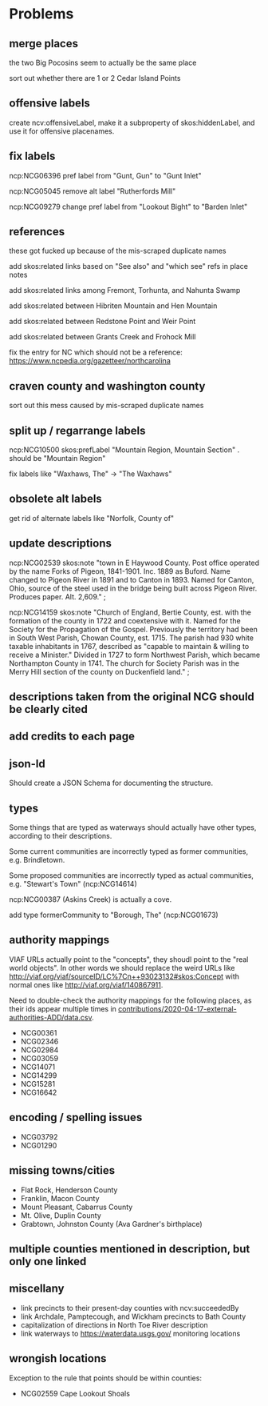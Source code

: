 # Problems

## merge places

the two Big Pocosins seem to actually be the same place

sort out whether there are 1 or 2 Cedar Island Points

## offensive labels

create ncv:offensiveLabel, make it a subproperty of skos:hiddenLabel,
and use it for offensive placenames.

## fix labels

ncp:NCG06396 pref label from "Gunt, Gun" to "Gunt Inlet"

ncp:NCG05045 remove alt label "Rutherfords Mill"

ncp:NCG09279 change pref label from "Lookout Bight" to "Barden Inlet"

## references

these got fucked up because of the mis-scraped duplicate names

add skos:related links based on "See also" and "which see" refs in place notes

add skos:related links among Fremont, Torhunta, and Nahunta Swamp

add skos:related between Hibriten Mountain and Hen Mountain

add skos:related between Redstone Point and Weir Point

add skos:related between Grants Creek and Frohock Mill

fix the entry for NC which should not be a reference:
<https://www.ncpedia.org/gazetteer/northcarolina>

## craven county and washington county

sort out this mess caused by mis-scraped duplicate names

## split up / regarrange labels

ncp:NCG10500 skos:prefLabel  "Mountain Region, Mountain Section" .
should be "Mountain Region"

fix labels like "Waxhaws, The" -> "The Waxhaws"

## obsolete alt labels

get rid of alternate labels like "Norfolk, County of"

## update descriptions

ncp:NCG02539 skos:note "town in E Haywood County. Post office operated
by the name Forks of Pigeon, 1841-1901. Inc. 1889 as Buford. Name
changed to Pigeon River in 1891 and to Canton in 1893. Named for
Canton, Ohio, source of the steel used in the bridge being built
across Pigeon River. Produces paper. Alt. 2,609." ;

ncp:NCG14159 skos:note "Church of England, Bertie County, est. with
the formation of the county in 1722 and coextensive with it. Named for
the Society for the Propagation of the Gospel. Previously the
territory had been in South West Parish, Chowan County, est. 1715. The
parish had 930 white taxable inhabitants in 1767, described as
\"capable to maintain & willing to receive a Minister.\" Divided in
1727 to form Northwest Parish, which became Northampton County
in 1741. The church for Society Parish was in the Merry Hill section
of the county on Duckenfield land." ;

## descriptions taken from the original NCG should be clearly cited

## add credits to each page

## json-ld

Should create a JSON Schema for documenting the structure.

## types

Some things that are typed as waterways should actually have other
types, according to their descriptions.

Some current communities are incorrectly typed as former communities, e.g. Brindletown.

Some proposed communities are incorrectly typed as actual communities,
e.g. "Stewart's Town" (ncp:NCG14614)

ncp:NCG00387 (Askins Creek) is actually a cove.

add type formerCommunity to "Borough, The" (ncp:NCG01673)

## authority mappings

VIAF URLs actually point to the "concepts", they shoudl point to the
"real world objects". In other words we should replace the weird URLs
like <http://viaf.org/viaf/sourceID/LC%7Cn++93023132#skos:Concept>
with normal ones like <http://viaf.org/viaf/140867911>.

Need to double-check the authority mappings for the following places,
as their ids appear multiple times in
[contributions/2020-04-17-external-authorities-ADD/data.csv](contributions/2020-04-17-external-authorities-ADD/data.csv).

* NCG00361
* NCG02346
* NCG02984
* NCG03059
* NCG14071
* NCG14299
* NCG15281
* NCG16642

## encoding / spelling issues

* NCG03792
* NCG01290

## missing towns/cities

* Flat Rock, Henderson County
* Franklin, Macon County
* Mount Pleasant, Cabarrus County
* Mt. Olive, Duplin County
* Grabtown, Johnston County (Ava Gardner's birthplace)

## multiple counties mentioned in description, but only one linked

## miscellany

* link precincts to their present-day counties with ncv:succeededBy
* link Archdale, Pamptecough, and Wickham precincts to Bath County
* capitalization of directions in North Toe River description
* link waterways to <https://waterdata.usgs.gov/> monitoring locations

## wrongish locations

Exception to the rule that points should be within counties:

* NCG02559 Cape Lookout Shoals
